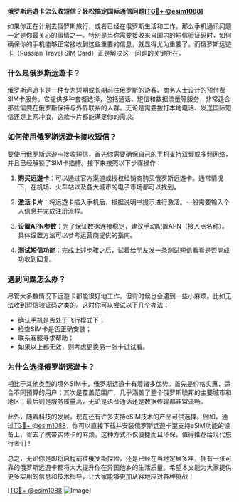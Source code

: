 **俄罗斯远遊卡怎么收短信？轻松搞定国际通信问题[[TG💪+ @esim1088](https://t.me/s/esim1088)]**

如果你正在计划去俄罗斯旅行，或者已经在俄罗斯生活和工作，那么手机通讯问题一定是你最关心的事情之一。特别是当你需要接收来自国内的短信验证码时，如何确保你的手机能够正常接收到这些重要的信息，就显得尤为重要了。而俄罗斯远遊卡（Russian Travel SIM Card）正是解决这一问题的关键所在。

### 什么是俄罗斯远遊卡？

俄罗斯远遊卡是一种专为短期或长期前往俄罗斯的游客、商务人士设计的预付费SIM卡服务。它提供多种套餐选择，包括通话、短信和数据流量等服务，非常适合那些需要在俄罗斯保持与外界联系的人群。无论是需要拨打本地电话、发送国际短信还是上网冲浪，这款卡片都能满足你的需求。

### 如何使用俄罗斯远遊卡接收短信？

要使用俄罗斯远遊卡接收短信，首先你需要确保自己的手机支持双频或多频网络，并且已经解锁了SIM卡插槽。接下来按照以下步骤操作：

1. **购买远遊卡**：可以通过官方渠道或授权经销商购买俄罗斯远遊卡。通常情况下，在机场、火车站以及各大城市的电子市场都可以找到。
   
2. **激活卡片**：将远遊卡插入手机后，根据说明书提示进行激活。一般需要输入个人信息并完成注册流程。

3. **设置APN参数**：为了保证数据连接稳定，建议手动配置APN（接入点名称）。具体设置方法可以参考运营商提供的指南。

4. **测试短信功能**：完成上述步骤之后，试着给朋友发一条测试短信看看是否能成功收到回复。

### 遇到问题怎么办？

尽管大多数情况下远遊卡都能很好地工作，但有时候也会遇到一些小麻烦。比如无法收到短信验证码之类的。这时你可以尝试以下几个办法：

- 确认手机是否处于飞行模式下；
- 检查SIM卡是否正确安装；
- 联系客服寻求帮助；
- 如果以上都无效，则考虑更换另一张卡试试看。

### 为什么选择俄罗斯远遊卡？

相比于其他类型的境外SIM卡，俄罗斯远遊卡有着诸多优势。首先是价格实惠，适合不同预算的用户；其次是覆盖范围广，几乎涵盖了整个俄罗斯联邦的主要城市和地区；最后则是服务质量高，无论是语音通话还是数据传输都非常流畅。

此外，随着科技的发展，现在还有许多支持eSIM技术的产品可供选择。例如，通过[TG💪+ @esim1088](https://t.me/s/esim1088)，你可以直接下载并安装俄罗斯远遊卡至支持eSIM功能的设备上，省去了携带实体卡的麻烦。这种方式不仅便捷而且环保，值得推荐给现代旅行者们！

总之，无论你是即将启程前往俄罗斯探险，还是已经在当地定居多年，拥有一张可靠的俄罗斯远遊卡都将大大提升你在异国他乡的生活质量。希望本文能为大家提供更多实用的信息和技术指导，让大家能够更加从容地应对各种挑战！

[[TG💪+ @esim1088](https://t.me/s/esim1088) ![Image](https://i.postimg.cc/4NQfJmqS/Snipaste-2025-05-13-00-14-12.png)]
